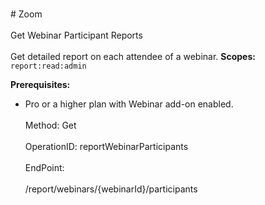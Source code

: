 <br>#     Zoom</br>
<br>Get Webinar Participant Reports</br>
<br>Get detailed report on each attendee of a webinar.
**Scopes:** `report:read:admin`
 
**Prerequisites:**
* Pro or a higher plan with Webinar add-on enabled.</br>
<br>Method: Get</br>
<br>OperationID: reportWebinarParticipants</br>
<br>EndPoint:</br>
<br>/report/webinars/{webinarId}/participants</br>

